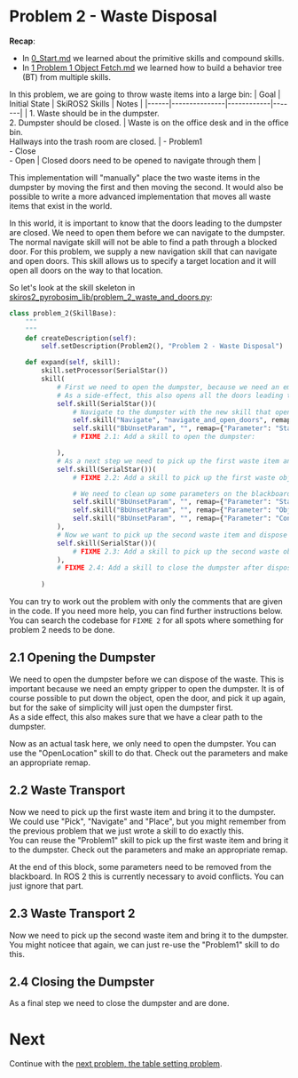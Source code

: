 # Problem 2 - Waste Disposal
**Recap**:
* In [0_Start.md](0_Start.md) we learned about the primitive skills and compound skills.  
* In [1 Problem 1 Object Fetch.md](1_Problem_1_Object_Fetch.md) we learned how to build a behavior tree (BT) from multiple skills.

In this problem, we are going to throw waste items into a large bin:
| Goal | Initial State | SkiROS2 Skills | Notes |
|------|---------------|------------|-------|
| 1. Waste should be in the dumpster.<br>2. Dumpster should be closed. | Waste is on the office desk and in the office bin.<br>Hallways into the trash room are closed. | - Problem1<br>- Close<br>- Open | Closed doors need to be opened to navigate through them |

This implementation will "manually" place the two waste items in the dumpster by moving the first and then moving the second. It would also be possible to write a more advanced implementation that moves all waste items that exist in the world.

In this world, it is important to know that the doors leading to the dumpster are closed. We need to open them before we can navigate to the dumpster. The normal navigate skill will not be able to find a path through a blocked door. For this problem, we supply a new navigation skill that can navigate and open doors. This skill allows us to specify a target location and it will open all doors on the way to that location.

So let's look at the skill skeleton in [skiros2_pyrobosim_lib/problem_2_waste_and_doors.py](../skiros2_pyrobosim_lib/problem_2_waste_and_doors.py):

```python
class problem_2(SkillBase):
    """
    """
    def createDescription(self):
        self.setDescription(Problem2(), "Problem 2 - Waste Disposal")

    def expand(self, skill):
        skill.setProcessor(SerialStar())
        skill(
            # First we need to open the dumpster, because we need an empty gripper to do that.
            # As a side-effect, this also opens all the doors leading to the dumpster.
            self.skill(SerialStar())(
                # Navigate to the dumpster with the new skill that opens doors on the way
                self.skill("Navigate", "navigate_and_open_doors", remap={"TargetLocation": "Dumpster"}),
                self.skill("BbUnsetParam", "", remap={"Parameter": "StartLocation"}),
                # FIXME 2.1: Add a skill to open the dumpster:

            ),
            # As a next step we need to pick up the first waste item and dispose of it
            self.skill(SerialStar())(
                # FIXME 2.2: Add a skill to pick up the first waste object and that brings it to the dumpster. Try to reuse a previously implemented skill

                # We need to clean up some parameters on the blackboard. Nothing to do here.
                self.skill("BbUnsetParam", "", remap={"Parameter": "StartLocation"}),
                self.skill("BbUnsetParam", "", remap={"Parameter": "ObjectStartLocation"}),
                self.skill("BbUnsetParam", "", remap={"Parameter": "Container"}),
            ),
            # Now we want to pick up the second waste item and dispose of it
            self.skill(SerialStar())(
                # FIXME 2.3: Add a skill to pick up the second waste object and that brings it to the dumpster. Try to reuse a previously implemented skill
            ),
            # FIXME 2.4: Add a skill to close the dumpster after disposing of the waste
            
        )
```
You can try to work out the problem with only the comments that are given in the code. If you need more help, you can find further instructions below.  
You can search the codebase for `FIXME 2` for all spots where something for problem 2 needs to be done.

## 2.1 Opening the Dumpster

We need to open the dumpster before we can dispose of the waste. This is important because we need an empty gripper to open the dumpster. It is of course possible to put down the object, open the door, and pick it up again, but for the sake of simplicity will just open the dumpster first.  
As a side effect, this also makes sure that we have a clear path to the dumpster.

Now as an actual task here, we only need to open the dumpster. You can use the "OpenLocation" skill to do that. Check out the parameters and make an appropriate remap.

## 2.2 Waste Transport

Now we need to pick up the first waste item and bring it to the dumpster. We could use "Pick", "Navigate" and "Place", but you might remember from the previous problem that we just wrote a skill to do exactly this.  
You can reuse the "Problem1" skill to pick up the first waste item and bring it to the dumpster. Check out the parameters and make an appropriate remap.

At the end of this block, some parameters need to be removed from the blackboard. In ROS 2 this is currently necessary to avoid conflicts. You can just ignore that part.

## 2.3 Waste Transport 2

Now we need to pick up the second waste item and bring it to the dumpster. You might noticee that again, we can just re-use the "Problem1" skill to do this.

## 2.4 Closing the Dumpster

As a final step we need to close the dumpster and are done.

# Next

Continue with the [next problem, the table setting problem](3_Problem_3_Table_Setting.md).
